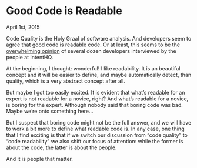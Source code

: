 # Good Code is Readable

April 1st, 2015

Code Quality is the Holy Graal of software analysis. And developers seem to agree that good code is readable code. Or at least, this seems to be the [overwhelming opinion](http://engineering.intenthq.com/2015/03/what-is-good-code-a-scientific-definition) of several dozen developers interviewed by the people at IntentHQ.

At the beginning, I thought: wonderful! I like readability. It is an beautiful concept and it will be easier to define, and maybe automatically detect, than quality, which is a very abstract concept after all. 

But maybe I got too easily excited. It is evident that what’s readable for an expert is not readable for a novice, right? And what’s readable for a novice, is boring for the expert. Although nobody said that boring code was bad. Maybe we’re onto something here…

But I suspect that boring code might not be the full answer, and we will have to work a bit more to define what readable code is. In any case, one thing that I find exciting is that if we switch our discussion from “code quality” to “code readability” we also shift our focus of attention: while the former is about the code, the latter is about the people. 

And it is people that matter.


